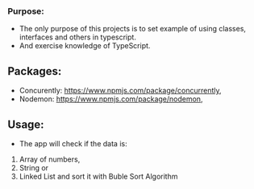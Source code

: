 ### Purpose:

- The only purpose of this projects is to set example of using classes, interfaces and others in typescript.
- And exercise knowledge of TypeScript.

## Packages:

- Concurently: https://www.npmjs.com/package/concurrently,
- Nodemon: https://www.npmjs.com/package/nodemon,

## Usage:

- The app will check if the data is:
1. Array of numbers,
2. String or
3. Linked List and sort it with Buble Sort Algorithm
